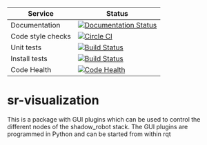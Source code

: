 |     Service       |  Status  |
| ----------------- | -------- |
| Documentation     | [![Documentation Status](https://readthedocs.org/projects/sr-visualization/badge/?version=latest)](http://sr-visualization.readthedocs.org) |
| Code style checks | [![Circle CI](https://circleci.com/gh/shadow-robot/sr-visualization.svg?style=shield)](https://circleci.com/gh/shadow-robot/sr-visualization) |
| Unit tests        | [![Build Status](https://travis-ci.org/shadow-robot/sr-visualization.svg)](https://travis-ci.org/shadow-robot/sr-visualization) |
| Install tests     | [![Build Status](https://semaphoreci.com/api/v1/projects/680462a5-c461-404c-b01d-9c0cbd82261d/537672/shields_badge.svg)](https://semaphoreci.com/shadow-robot/sr-visualization) |
| Code Health       | [![Code Health](https://landscape.io/github/shadow-robot/sr-visualization/indigo-devel/landscape.svg?style=flat)](https://landscape.io/github/shadow-robot/sr-visualization/kinetic-devel) |

# sr-visualization

This is a package with GUI plugins which can be used to control the different nodes of the shadow_robot stack. The GUI plugins are programmed in Python and can be started from within rqt
